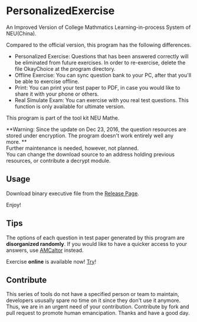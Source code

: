 # PersonalizedExercise

An Improved Version of College Mathmatics Learning-in-process System of NEU(China).

Compared to the official version, this program has the following differences.

+ Personalized Exercise: Questions that has been answered correctly will be eliminated from future exercises. In order to re-exercise, delete the file OkayChoice at the program directory.
+ Offline Exercise: You can sync question bank to your PC, after that you'll be able to exercise offline.
+ Print: You can print your test paper to PDF, in case you would like to share it with your phone or others.
+ Real Simulate Exam: You can exercise with you real test questions. This function is only available for ultimate version.

This program is part of the tool kit NEU Mathe.

**Warning: Since the update on Dec 23, 2016, the question resources are stored under encryption. The program doesn't work entirely well any more. **  
Further maintenance is needed, however, not planned.  
You can change the download source to an address holding previous resources, or contribute a decrypt module.

## Usage

Download binary executive file from the [Release Page](https://github.com/NEU-mathe/PersonalizedExercise/releases).

Enjoy!

## Tips

The options of each question in test paper generated by this program are **disorganized randomly**.
If you would like to have a quicker access to your answers, use [AMCaltor](https://github.com/NEU-mathe/AMCaltor) instead.

Exercise **online** is available now! [Try](http://neumathe.online)!

## Contribute

This series of tools do not have a specified person or team to maintain, developers ususally spare no time on it since they don't use it anymore. Thus, we are in an urgent need of your contribution. Contribute by fork and pull request to promote human emancipation. Thanks and have a good day.
